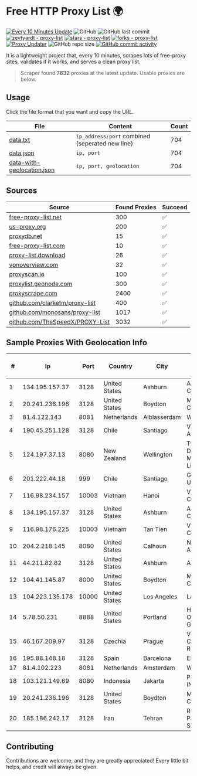 
# Free HTTP Proxy List 🌍

[![Every 10 Minutes Update](https://github.com/mertguvencli/http-proxy-list/actions/workflows/main.yml/badge.svg?branch=main)](https://github.com/mertguvencli/http-proxy-list/actions/workflows/main.yml)
![GitHub](https://img.shields.io/github/license/mertguvencli/http-proxy-list)
![GitHub last commit](https://img.shields.io/github/last-commit/mertguvencli/http-proxy-list)
[![zevtyardt - proxy-list](https://img.shields.io/static/v1?label=zevtyardt&message=proxy-list&color=blue&logo=github)](https://github.com/zevtyardt/proxy-list "Go to GitHub repo")
[![stars - proxy-list](https://img.shields.io/github/stars/zevtyardt/proxy-list?style=social)](https://github.com/zevtyardt/proxy-list)
[![forks - proxy-list](https://img.shields.io/github/forks/zevtyardt/proxy-list?style=social)](https://github.com/zevtyardt/proxy-list)
[![Proxy Updater](https://github.com/zevtyardt/proxy-list/workflows/Proxy%20Updater/badge.svg)](https://github.com/zevtyardt/proxy-list/actions?query=workflow:"Proxy+Updater")
![GitHub repo size](https://img.shields.io/github/repo-size/zevtyardt/proxy-list)
[![GitHub commit activity](https://img.shields.io/github/commit-activity/m/zevtyardt/proxy-list?logo=commits)](https://github.com/zevtyardt/proxy-list/commits/main)

It is a lightweight project that, every 10 minutes, scrapes lots of free-proxy sites, validates if it works, and serves a clean proxy list.

> Scraper found **7832** proxies at the latest update. Usable proxies are below.

## Usage

Click the file format that you want and copy the URL.

|File|Content|Count|
|----|-------|-----|
|[data.txt](https://raw.githubusercontent.com/mertguvencli/http-proxy-list/main/proxy-list/data.txt)|`ip_address:port` combined (seperated new line)|704|
|[data.json](https://raw.githubusercontent.com/mertguvencli/http-proxy-list/main/proxy-list/data.json)|`ip, port`|704|
|[data-with-geolocation.json](https://raw.githubusercontent.com/mertguvencli/http-proxy-list/main/proxy-list/data-with-geolocation.json)|`ip, port, geolocation`|704|

## Sources

|Source|Found Proxies|Succeed|
|------|-------------|-------|
|[free-proxy-list.net](https://free-proxy-list.net)|300|✅|
|[us-proxy.org](https://www.us-proxy.org)|200|✅|
|[proxydb.net](http://proxydb.net)|15|✅|
|[free-proxy-list.com](https://free-proxy-list.com/?page=&port=&type%5B%5D=http&type%5B%5D=https&up_time=0&search=Search)|10|✅|
|[proxy-list.download](https://www.proxy-list.download/HTTP)|26|✅|
|[vpnoverview.com](https://vpnoverview.com/privacy/anonymous-browsing/free-proxy-servers)|32|✅|
|[proxyscan.io](https://www.proxyscan.io)|100|✅|
|[proxylist.geonode.com](https://proxylist.geonode.com/api/proxy-list?limit=300&page=1&sort_by=lastChecked&sort_type=desc&protocols=http,https)|300|✅|
|[proxyscrape.com](https://api.proxyscrape.com/v2/?request=displayproxies&protocol=http&timeout=10000&country=all&ssl=all&anonymity=all)|2400|✅|
|[github.com/clarketm/proxy-list](https://raw.githubusercontent.com/clarketm/proxy-list/master/proxy-list-raw.txt)|400|✅|
|[github.com/monosans/proxy-list](https://raw.githubusercontent.com/monosans/proxy-list/main/proxies/http.txt)|1017|✅|
|[github.com/TheSpeedX/PROXY-List](https://raw.githubusercontent.com/TheSpeedX/PROXY-List/master/http.txt)|3032|✅|


## Sample Proxies With Geolocation Info

|#|Ip|Port|Country|City|Internet Service Provider|
|-|--|----|-------|----|-------------------------|
|1|134.195.157.37|3128|United States|Ashburn|AB E-Commerce|
|2|20.241.236.196|3128|United States|Boydton|Microsoft Corporation|
|3|81.4.122.143|8081|Netherlands|Alblasserdam|WeservIT|
|4|190.45.251.128|3128|Chile|Santiago|VTR BANDA ANCHA S.A.|
|5|124.197.37.13|8080|New Zealand|Wellington|Two Degrees Mobile Limited|
|6|201.222.44.18|999|Chile|Santiago|GRUPO ULLOA SpA|
|7|116.98.234.157|10003|Vietnam|Hanoi|Viettel Corporation|
|8|134.195.157.37|3128|United States|Ashburn|AB E-Commerce|
|9|116.98.176.225|10003|Vietnam|Tan Tien|Viettel Corporation|
|10|204.2.218.145|8080|United States|Calhoun|NTT America, Inc.|
|11|44.211.82.82|3128|United States|Ashburn|Amazon.com|
|12|104.41.145.87|8000|United States|Boydton|Microsoft Corporation|
|13|104.223.135.178|10000|United States|Los Angeles|LayerHost|
|14|5.78.50.231|8888|United States|Portland|Hetzner Online GmbH|
|15|46.167.209.97|3128|Czechia|Prague|Vodafone Czech Republic a.s.|
|16|195.88.148.18|3128|Spain|Barcelona|Elstir S.L.|
|17|81.4.102.223|8081|Netherlands|Amsterdam|WeservIT|
|18|103.121.149.69|8080|Indonesia|Jakarta|PT EMERIO INDONESIA|
|19|20.241.236.196|3128|United States|Boydton|Microsoft Corporation|
|20|185.186.242.17|3128|Iran|Tehran|Resaneh Pardaz Sepahan|



## Contributing

Contributions are welcome, and they are greatly appreciated! Every
little bit helps, and credit will always be given.

